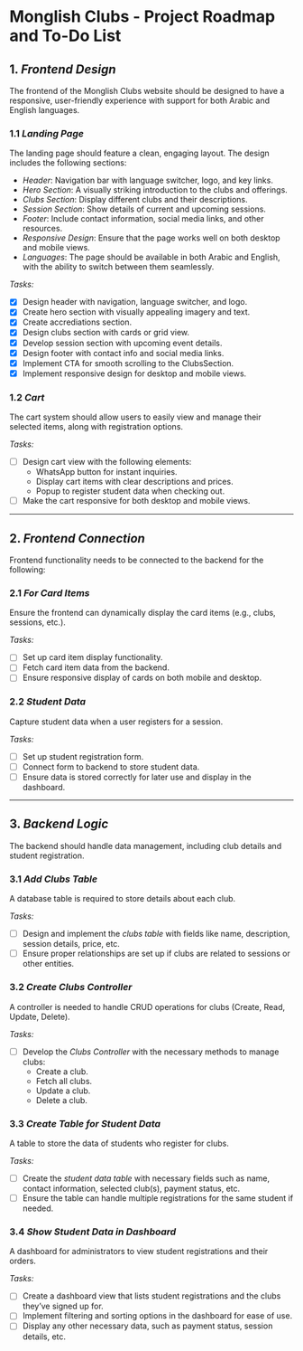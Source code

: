 # Monglish Clubs - Project Roadmap and To-Do List

## 1. _Frontend Design_

The frontend of the Monglish Clubs website should be designed to have a responsive, user-friendly experience with support for both Arabic and English languages.

### 1.1 _Landing Page_

The landing page should feature a clean, engaging layout. The design includes the following sections:

- _Header_: Navigation bar with language switcher, logo, and key links.
- _Hero Section_: A visually striking introduction to the clubs and offerings.
- _Clubs Section_: Display different clubs and their descriptions.
- _Session Section_: Show details of current and upcoming sessions.
- _Footer_: Include contact information, social media links, and other resources.
- _Responsive Design_: Ensure that the page works well on both desktop and mobile views.
- _Languages_: The page should be available in both Arabic and English, with the ability to switch between them seamlessly.

_Tasks:_

- [x] Design header with navigation, language switcher, and logo.
- [x] Create hero section with visually appealing imagery and text.
- [x] Create accrediations section.
- [x] Design clubs section with cards or grid view.
- [x] Develop session section with upcoming event details.
- [x] Design footer with contact info and social media links.
- [x] Implement CTA for smooth scrolling to the ClubsSection.
- [x] Implement responsive design for desktop and mobile views.

### 1.2 _Cart_

The cart system should allow users to easily view and manage their selected items, along with registration options.

_Tasks:_

- [ ] Design cart view with the following elements:
  - WhatsApp button for instant inquiries.
  - Display cart items with clear descriptions and prices.
  - Popup to register student data when checking out.
- [ ] Make the cart responsive for both desktop and mobile views.

---

## 2. _Frontend Connection_

Frontend functionality needs to be connected to the backend for the following:

### 2.1 _For Card Items_

Ensure the frontend can dynamically display the card items (e.g., clubs, sessions, etc.).

_Tasks:_

- [ ] Set up card item display functionality.
- [ ] Fetch card item data from the backend.
- [ ] Ensure responsive display of cards on both mobile and desktop.

### 2.2 _Student Data_

Capture student data when a user registers for a session.

_Tasks:_

- [ ] Set up student registration form.
- [ ] Connect form to backend to store student data.
- [ ] Ensure data is stored correctly for later use and display in the dashboard.

---

## 3. _Backend Logic_

The backend should handle data management, including club details and student registration.

### 3.1 _Add Clubs Table_

A database table is required to store details about each club.

_Tasks:_

- [ ] Design and implement the _clubs table_ with fields like name, description, session details, price, etc.
- [ ] Ensure proper relationships are set up if clubs are related to sessions or other entities.

### 3.2 _Create Clubs Controller_

A controller is needed to handle CRUD operations for clubs (Create, Read, Update, Delete).

_Tasks:_

- [ ] Develop the _Clubs Controller_ with the necessary methods to manage clubs:
  - Create a club.
  - Fetch all clubs.
  - Update a club.
  - Delete a club.

### 3.3 _Create Table for Student Data_

A table to store the data of students who register for clubs.

_Tasks:_

- [ ] Create the _student data table_ with necessary fields such as name, contact information, selected club(s), payment status, etc.
- [ ] Ensure the table can handle multiple registrations for the same student if needed.

### 3.4 _Show Student Data in Dashboard_

A dashboard for administrators to view student registrations and their orders.

_Tasks:_

- [ ] Create a dashboard view that lists student registrations and the clubs they’ve signed up for.
- [ ] Implement filtering and sorting options in the dashboard for ease of use.
- [ ] Display any other necessary data, such as payment status, session details, etc.
